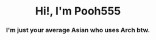 <h1 align="center">Hi!, I'm Pooh555</h1>
<h3 align="center">I'm just your average Asian who uses Arch btw.</h3>
